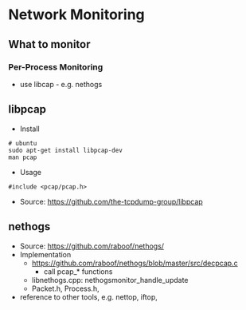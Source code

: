 # Network Monitoring

## What to monitor
### Per-Process Monitoring
* use libcap - e.g. nethogs


## libpcap
* Install
```
# ubuntu
sudo apt-get install libpcap-dev
man pcap
```
* Usage
```
#include <pcap/pcap.h>
```
* Source: https://github.com/the-tcpdump-group/libpcap

## nethogs
* Source: https://github.com/raboof/nethogs/
* Implementation
  * https://github.com/raboof/nethogs/blob/master/src/decpcap.c
    * call pcap_* functions
  * libnethogs.cpp: nethogsmonitor_handle_update
  * Packet.h, Process.h, 
* reference to other tools, e.g. nettop, iftop, 

